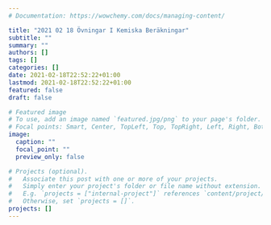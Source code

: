 ```yaml
---
# Documentation: https://wowchemy.com/docs/managing-content/

title: "2021 02 18 Övningar I Kemiska Beräkningar"
subtitle: ""
summary: ""
authors: []
tags: []
categories: []
date: 2021-02-18T22:52:22+01:00
lastmod: 2021-02-18T22:52:22+01:00
featured: false
draft: false

# Featured image
# To use, add an image named `featured.jpg/png` to your page's folder.
# Focal points: Smart, Center, TopLeft, Top, TopRight, Left, Right, BottomLeft, Bottom, BottomRight.
image:
  caption: ""
  focal_point: ""
  preview_only: false

# Projects (optional).
#   Associate this post with one or more of your projects.
#   Simply enter your project's folder or file name without extension.
#   E.g. `projects = ["internal-project"]` references `content/project/deep-learning/index.md`.
#   Otherwise, set `projects = []`.
projects: []
---
```

